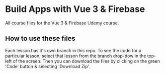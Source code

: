 # Build Apps with Vue 3 & Firebase

All course files for the Vue 3 &amp; Firebase Udemy course.

## How to use these files

Each lesson has it's own branch in this repo. To see the code for a particular lesson, select that lesson from the branch drop-dow in the top-left of the screen. Then you can download the files by clicking on the green 'Code' button & selecting 'Download Zip'.
